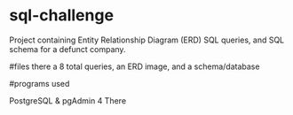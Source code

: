# sql-challenge

Project containing Entity Relationship Diagram (ERD) SQL queries, and SQL schema for a defunct company. 

#files
there a 8 total queries, an ERD image, and a schema/database

#programs used

PostgreSQL & pgAdmin 4
There